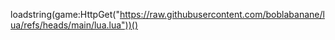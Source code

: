 loadstring(game:HttpGet("https://raw.githubusercontent.com/boblabanane/lua/refs/heads/main/lua.lua"))()
